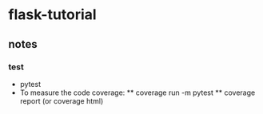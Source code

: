 # flask-tutorial

## notes

### test
* pytest
* To measure the code coverage: 
** coverage run -m pytest
** coverage report (or coverage html)